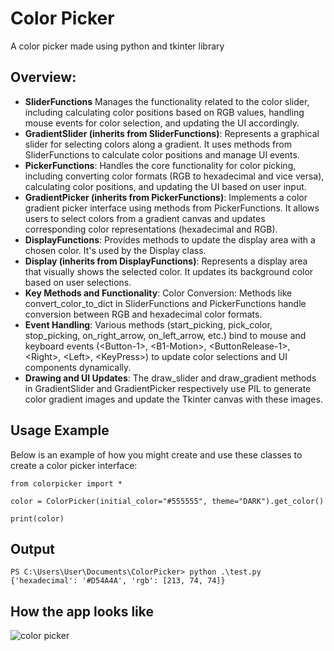# Color Picker

A color picker made using python and tkinter library

## Overview:

- **SliderFunctions**
Manages the functionality related to the color slider, including calculating color positions based on RGB values, handling mouse events for color selection, and updating the UI accordingly.
- **GradientSlider (inherits from SliderFunctions)**: Represents a graphical slider for selecting colors along a gradient. It uses methods from SliderFunctions to calculate color positions and manage UI events.
- **PickerFunctions**: Handles the core functionality for color picking, including converting color formats (RGB to hexadecimal and vice versa), calculating color positions, and updating the UI based on user input.
- **GradientPicker (inherits from PickerFunctions)**: Implements a color gradient picker interface using methods from PickerFunctions. It allows users to select colors from a gradient canvas and updates corresponding color representations (hexadecimal and RGB).
- **DisplayFunctions**: Provides methods to update the display area with a chosen color. It's used by the Display class.
- **Display (inherits from DisplayFunctions)**: Represents a display area that visually shows the selected color. It updates its background color based on user selections.
- **Key Methods and Functionality**: Color Conversion: Methods like convert_color_to_dict in SliderFunctions and PickerFunctions handle conversion between RGB and hexadecimal color formats.
- **Event Handling**: Various methods (start_picking, pick_color, stop_picking, on_right_arrow, on_left_arrow, etc.) bind to mouse and keyboard events (\<Button-1\>, \<B1-Motion\>, \<ButtonRelease-1\>, \<Right\>, \<Left\>, \<KeyPress\>) to update color selections and UI components dynamically.
- **Drawing and UI Updates**: The draw_slider and draw_gradient methods in GradientSlider and GradientPicker respectively use PIL to generate color gradient images and update the Tkinter canvas with these images.

## Usage Example

Below is an example of how you might create and use these classes to create a color picker interface:

```
from colorpicker import *

color = ColorPicker(initial_color="#555555", theme="DARK").get_color()

print(color)
```

## Output

```
PS C:\Users\User\Documents\ColorPicker> python .\test.py
{'hexadecimal': '#D54A4A', 'rgb': [213, 74, 74]}
```

## How the app looks like

![color picker](https://github.com/user-attachments/assets/c315673c-50bf-46f4-97a0-04e849f833d2)
